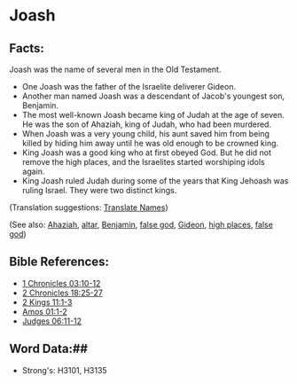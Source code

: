 # Joash #

## Facts: ##

Joash was the name of several men in the Old Testament.

* One Joash was the father of the Israelite deliverer Gideon.
* Another man named Joash was a descendant of Jacob's youngest son, Benjamin.
* The most well-known Joash became king of Judah at the age of seven. He was the son of Ahaziah, king of Judah, who had been murdered. 
* When Joash was a very young child, his aunt saved him from being killed by hiding him away until he was old enough to be crowned king.
* King Joash was a good king who at first obeyed God. But he did not remove the high places, and the Israelites started worshiping idols again.   
* King Joash ruled Judah during some of the years that King Jehoash was ruling Israel. They were two distinct kings.

(Translation suggestions: [Translate Names](rc://en/ta/man/translate/translate-names))

(See also: [Ahaziah](ahaziah.md), [altar](../kt/altar.md), [Benjamin](benjamin.md), [false god](../kt/falsegod.md), [Gideon](gideon.md), [high places](../other/highplaces.md), [false god](../kt/falsegod.md))

## Bible References: ##

* [1 Chronicles 03:10-12](rc://en/tn/help/1ch/03/10)
* [2 Chronicles 18:25-27](rc://en/tn/help/2ch/18/25)
* [2 Kings 11:1-3](rc://en/tn/help/2ki/11/01)
* [Amos 01:1-2](rc://en/tn/help/amo/01/01)
* [Judges 06:11-12](rc://en/tn/help/jdg/06/11)

## Word Data:##

* Strong's: H3101, H3135
